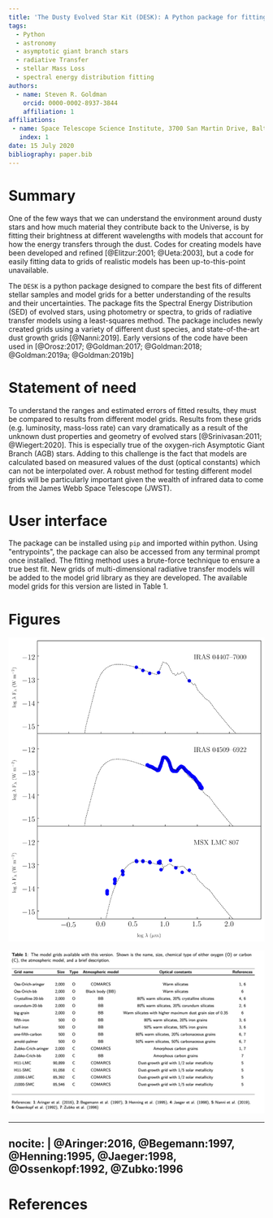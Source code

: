 ```yaml
---
title: 'The Dusty Evolved Star Kit (DESK): A Python package for fitting the Spectral Energy Distribution of Evolved Stars'
tags:
  - Python
  - astronomy
  - asymptotic giant branch stars
  - radiative Transfer
  - stellar Mass Loss
  - spectral energy distribution fitting
authors:
  - name: Steven R. Goldman
    orcid: 0000-0002-8937-3844
    affiliation: 1
affiliations:
 - name: Space Telescope Science Institute, 3700 San Martin Drive, Baltimore, MD 21218, USA
   index: 1
date: 15 July 2020
bibliography: paper.bib
---
```


# Summary

One of the few ways that we can understand the environment around dusty stars and how much material they contribute back to the Universe, is by fitting their brightness at different wavelengths with models that account for how the energy transfers through the dust. Codes for creating models have been developed and refined [@Elitzur:2001; @Ueta:2003], but a code for easily fitting data to grids of realistic models has been up-to-this-point unavailable.


The ``DESK`` is a python package designed to compare the best fits of different stellar samples and model grids for a better understanding of the results and their uncertainties. The package fits the Spectral Energy Distribution (SED) of evolved stars, using photometry or spectra, to grids of radiative transfer models using a least-squares method. The package includes newly created grids using a variety of different dust species, and state-of-the-art dust growth grids [@Nanni:2019]. Early versions of the code have been used in [@Orosz:2017; @Goldman:2017; @Goldman:2018; @Goldman:2019a; @Goldman:2019b]

# Statement of need

To understand the ranges and estimated errors of fitted results, they must be compared to results from different model grids. Results from these grids (e.g. luminosity, mass-loss rate) can vary dramatically as a result of the unknown dust properties and geometry of evolved stars [@Srinivasan:2011; @Wiegert:2020]. This is especially true of the oxygen-rich Asymptotic Giant Branch (AGB) stars. Adding to this challenge is the fact that models are calculated based on measured values of the dust (optical constants) which can not be interpolated over. A robust method for testing different model grids will be particularly important given the wealth of infrared data to come from the James Webb Space Telescope (JWST).


# User interface

The package can be installed using `pip` and imported within python. Using "entrypoints", the package can also be accessed from any terminal prompt once installed. The fitting method uses a brute-force technique to ensure a true best fit. New grids of multi-dimensional radiative transfer models will be added to the model grid library as they are developed. The available model grids for this version are listed in Table 1.

# Figures

![An example of three massive oxygen-rich AGB stars in the Large Magellanic Cloud (LMC) galaxy fit with the default oxygen-rich model grid (Oss-Orich-bb). These three example sources can be fit, and this figure can be created, using the command `desk fit` and then the command `desk sed`.  ](docs/example.png)

![](paper/joss_table.png)

---
nocite: |
  @Aringer:2016, @Begemann:1997, @Henning:1995, @Jaeger:1998, @Ossenkopf:1992, @Zubko:1996
---

# References
